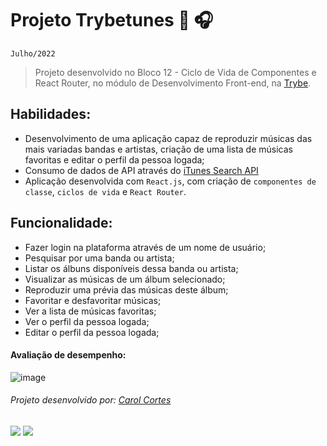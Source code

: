 # Projeto Trybetunes :musical_note: :headphones:
``Julho/2022``

> Projeto desenvolvido no Bloco 12 - Ciclo de Vida de Componentes e React Router, no módulo de Desenvolvimento Front-end, na [Trybe](https://www.betrybe.com/).

## Habilidades:
  - Desenvolvimento de uma aplicação capaz de reproduzir músicas das mais variadas bandas e artistas, criação de uma lista de músicas favoritas e editar o perfil da pessoa logada;
  - Consumo de dados de API através do [iTunes Search API](https://developer.apple.com/library/archive/documentation/AudioVideo/Conceptual/iTuneSearchAPI/index.html#//apple_ref/doc/uid/TP40017632-CH3-SW1)
  - Aplicação desenvolvida com ``React.js``, com criação de ``componentes de classe``, ``ciclos de vida`` e ``React Router``.
 
 ## Funcionalidade:
  - Fazer login na plataforma através de um nome de usuário;
  - Pesquisar por uma banda ou artista;
  - Listar os álbuns disponíveis dessa banda ou artista;
  - Visualizar as músicas de um álbum selecionado;
  - Reproduzir uma prévia das músicas deste álbum;
  - Favoritar e desfavoritar músicas;
  - Ver a lista de músicas favoritas;
  - Ver o perfil da pessoa logada;
  - Editar o perfil da pessoa logada;
 
 
 #### Avaliação de desempenho:

![image](https://github.com/carolcortes/trybetunes/assets/98475840/46363473-4b43-490a-afc8-69802010d694)

###### Projeto desenvolvido por: [Carol Cortes](https://github.com/carolcortes)

  <a href = "mailto:caroline.ocortes@gmail.com"><img src="https://img.shields.io/badge/-Gmail-%23333?style=for-the-badge&logo=gmail&logoColor=white" target="_blank"></a>
  <a href="https://www.linkedin.com/in/carolinecortess/" target="_blank"><img src="https://img.shields.io/badge/-LinkedIn-%230077B5?style=for-the-badge&logo=linkedin&logoColor=white"></a>

